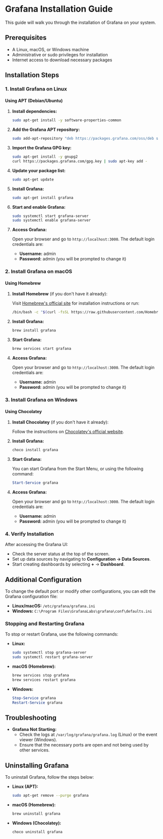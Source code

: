 
# Grafana Installation Guide

This guide will walk you through the installation of Grafana on your system.

## Prerequisites

- A Linux, macOS, or Windows machine
- Administrative or sudo privileges for installation
- Internet access to download necessary packages

## Installation Steps

### 1. Install Grafana on Linux

#### Using APT (Debian/Ubuntu)

1. **Install dependencies:**

   ```bash
   sudo apt-get install -y software-properties-common
   ```

2. **Add the Grafana APT repository:**

   ```bash
   sudo add-apt-repository "deb https://packages.grafana.com/oss/deb stable main"
   ```

3. **Import the Grafana GPG key:**

   ```bash
   sudo apt-get install -y gnupg2
   curl https://packages.grafana.com/gpg.key | sudo apt-key add -
   ```

4. **Update your package list:**

   ```bash
   sudo apt-get update
   ```

5. **Install Grafana:**

   ```bash
   sudo apt-get install grafana
   ```

6. **Start and enable Grafana:**

   ```bash
   sudo systemctl start grafana-server
   sudo systemctl enable grafana-server
   ```

7. **Access Grafana:**

   Open your browser and go to `http://localhost:3000`. The default login credentials are:

   - **Username:** admin
   - **Password:** admin (you will be prompted to change it)

### 2. Install Grafana on macOS

#### Using Homebrew

1. **Install Homebrew** (if you don't have it already):

   Visit [Homebrew's official site](https://brew.sh) for installation instructions or run:

   ```bash
   /bin/bash -c "$(curl -fsSL https://raw.githubusercontent.com/Homebrew/install/HEAD/install.sh)"
   ```

2. **Install Grafana:**

   ```bash
   brew install grafana
   ```

3. **Start Grafana:**

   ```bash
   brew services start grafana
   ```

4. **Access Grafana:**

   Open your browser and go to `http://localhost:3000`. The default login credentials are:

   - **Username:** admin
   - **Password:** admin (you will be prompted to change it)

### 3. Install Grafana on Windows

#### Using Chocolatey

1. **Install Chocolatey** (if you don't have it already):

   Follow the instructions on [Chocolatey's official website](https://chocolatey.org/install).

2. **Install Grafana:**

   ```powershell
   choco install grafana
   ```

3. **Start Grafana:**

   You can start Grafana from the Start Menu, or using the following command:

   ```powershell
   Start-Service grafana
   ```

4. **Access Grafana:**

   Open your browser and go to `http://localhost:3000`. The default login credentials are:

   - **Username:** admin
   - **Password:** admin (you will be prompted to change it)

### 4. Verify Installation

After accessing the Grafana UI:

- Check the server status at the top of the screen.
- Set up data sources by navigating to **Configuration → Data Sources**.
- Start creating dashboards by selecting **+** → **Dashboard**.

## Additional Configuration

To change the default port or modify other configurations, you can edit the Grafana configuration file:

- **Linux/macOS:** `/etc/grafana/grafana.ini`
- **Windows:** `C:\Program Files\GrafanaLabs\grafana\conf\defaults.ini`

### Stopping and Restarting Grafana

To stop or restart Grafana, use the following commands:

- **Linux:**

   ```bash
   sudo systemctl stop grafana-server
   sudo systemctl restart grafana-server
   ```

- **macOS (Homebrew):**

   ```bash
   brew services stop grafana
   brew services restart grafana
   ```

- **Windows:**

   ```powershell
   Stop-Service grafana
   Restart-Service grafana
   ```

## Troubleshooting

- **Grafana Not Starting:**
   - Check the logs at `/var/log/grafana/grafana.log` (Linux) or the event viewer (Windows).
   - Ensure that the necessary ports are open and not being used by other services.

## Uninstalling Grafana

To uninstall Grafana, follow the steps below:

- **Linux (APT):**

   ```bash
   sudo apt-get remove --purge grafana
   ```

- **macOS (Homebrew):**

   ```bash
   brew uninstall grafana
   ```

- **Windows (Chocolatey):**

   ```powershell
   choco uninstall grafana
   ```
